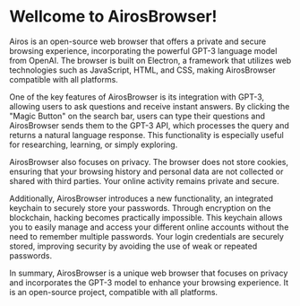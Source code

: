 # Wellcome to AirosBrowser!

Airos is an open-source web browser that offers a private and secure browsing experience, incorporating the powerful GPT-3 language model from OpenAI. The browser is built on Electron, a framework that utilizes web technologies such as JavaScript, HTML, and CSS, making AirosBrowser compatible with all platforms.

One of the key features of AirosBrowser is its integration with GPT-3, allowing users to ask questions and receive instant answers. By clicking the "Magic Button" on the search bar, users can type their questions and AirosBrowser sends them to the GPT-3 API, which processes the query and returns a natural language response. This functionality is especially useful for researching, learning, or simply exploring.

AirosBrowser also focuses on privacy. The browser does not store cookies, ensuring that your browsing history and personal data are not collected or shared with third parties. Your online activity remains private and secure.

Additionally, AirosBrowser introduces a new functionality, an integrated keychain to securely store your passwords. Through encryption on the blockchain, hacking becomes practically impossible. This keychain allows you to easily manage and access your different online accounts without the need to remember multiple passwords. Your login credentials are securely stored, improving security by avoiding the use of weak or repeated passwords.

In summary, AirosBrowser is a unique web browser that focuses on privacy and incorporates the GPT-3 model to enhance your browsing experience. It is an open-source project, compatible with all platforms.
